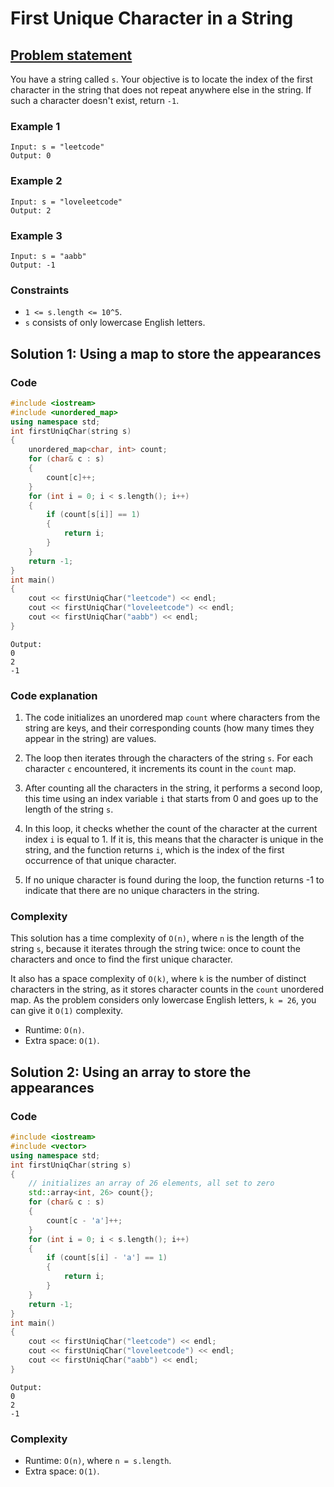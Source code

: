 # First Unique Character in a String

## [Problem statement](https://leetcode.com/problems/first-unique-character-in-a-string/)

You have a string called `s`. Your objective is to locate the index of the first character in the string that does not repeat anywhere else in the string. If such a character doesn't exist, return `-1`.

### Example 1
```text
Input: s = "leetcode"
Output: 0
```

### Example 2
```text
Input: s = "loveleetcode"
Output: 2
```

### Example 3
```text
Input: s = "aabb"
Output: -1
``` 

### Constraints

* `1 <= s.length <= 10^5`.
* `s` consists of only lowercase English letters.

## Solution 1: Using a map to store the appearances

### Code
```cpp
#include <iostream>
#include <unordered_map>
using namespace std;
int firstUniqChar(string s) 
{
    unordered_map<char, int> count;
    for (char& c : s) 
    {
        count[c]++;
    }
    for (int i = 0; i < s.length(); i++) 
    {
        if (count[s[i]] == 1) 
        {
            return i;
        }
    }
    return -1;
}
int main() 
{
    cout << firstUniqChar("leetcode") << endl;
    cout << firstUniqChar("loveleetcode") << endl;
    cout << firstUniqChar("aabb") << endl;
}
```
```text
Output:
0
2
-1
```

### Code explanation

1. The code initializes an unordered map `count` where characters from the string are keys, and their corresponding counts (how many times they appear in the string) are values.

2. The loop then iterates through the characters of the string `s`. For each character `c` encountered, it increments its count in the `count` map.

3. After counting all the characters in the string, it performs a second loop, this time using an index variable `i` that starts from 0 and goes up to the length of the string `s`.

4. In this loop, it checks whether the count of the character at the current index `i` is equal to 1. If it is, this means that the character is unique in the string, and the function returns `i`, which is the index of the first occurrence of that unique character.

5. If no unique character is found during the loop, the function returns -1 to indicate that there are no unique characters in the string.


### Complexity
This solution has a time complexity of `O(n)`, where `n` is the length of the string `s`, because it iterates through the string twice: once to count the characters and once to find the first unique character. 

It also has a space complexity of `O(k)`, where `k` is the number of distinct characters in the string, as it stores character counts in the `count` unordered map. As the problem considers only lowercase English letters, `k = 26`, you can give it `O(1)` complexity.

* Runtime: `O(n)`.
* Extra space: `O(1)`.

## Solution 2: Using an array to store the appearances

### Code
```cpp
#include <iostream>
#include <vector>
using namespace std;
int firstUniqChar(string s) 
{
    // initializes an array of 26 elements, all set to zero
    std::array<int, 26> count{};
    for (char& c : s) 
    {
        count[c - 'a']++;
    }
    for (int i = 0; i < s.length(); i++) 
    {
        if (count[s[i] - 'a'] == 1) 
        {
            return i;
        }
    }
    return -1;
}
int main() 
{
    cout << firstUniqChar("leetcode") << endl;
    cout << firstUniqChar("loveleetcode") << endl;
    cout << firstUniqChar("aabb") << endl;
}
```
```text
Output:
0
2
-1
```

### Complexity
* Runtime: `O(n)`, where `n = s.length`.
* Extra space: `O(1)`.



